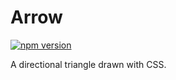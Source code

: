 # Arrow

[![npm version](https://img.shields.io/npm/v/%40vrembem%2Farrow.svg)](https://www.npmjs.com/package/%40vrembem%2Farrow)

A directional triangle drawn with CSS.
